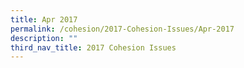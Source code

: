 ```yaml
---
title: Apr 2017
permalink: /cohesion/2017-Cohesion-Issues/Apr-2017
description: ""
third_nav_title: 2017 Cohesion Issues
---
```

